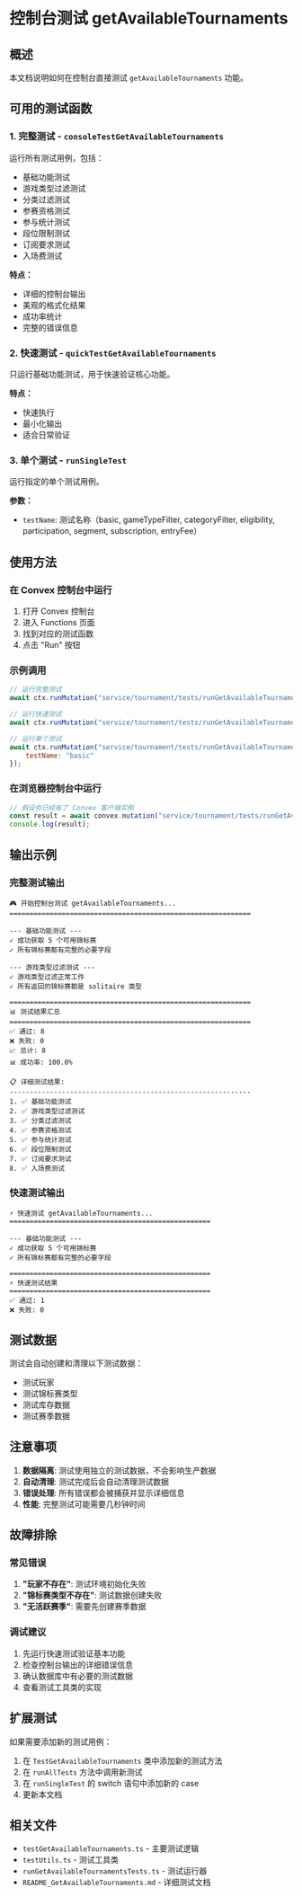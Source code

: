 # 控制台测试 getAvailableTournaments

## 概述

本文档说明如何在控制台直接测试 `getAvailableTournaments` 功能。

## 可用的测试函数

### 1. 完整测试 - `consoleTestGetAvailableTournaments`

运行所有测试用例，包括：
- 基础功能测试
- 游戏类型过滤测试
- 分类过滤测试
- 参赛资格测试
- 参与统计测试
- 段位限制测试
- 订阅要求测试
- 入场费测试

**特点：**
- 详细的控制台输出
- 美观的格式化结果
- 成功率统计
- 完整的错误信息

### 2. 快速测试 - `quickTestGetAvailableTournaments`

只运行基础功能测试，用于快速验证核心功能。

**特点：**
- 快速执行
- 最小化输出
- 适合日常验证

### 3. 单个测试 - `runSingleTest`

运行指定的单个测试用例。

**参数：**
- `testName`: 测试名称（basic, gameTypeFilter, categoryFilter, eligibility, participation, segment, subscription, entryFee）

## 使用方法

### 在 Convex 控制台中运行

1. 打开 Convex 控制台
2. 进入 Functions 页面
3. 找到对应的测试函数
4. 点击 "Run" 按钮

### 示例调用

```javascript
// 运行完整测试
await ctx.runMutation("service/tournament/tests/runGetAvailableTournamentsTests:consoleTestGetAvailableTournaments", {});

// 运行快速测试
await ctx.runMutation("service/tournament/tests/runGetAvailableTournamentsTests:quickTestGetAvailableTournaments", {});

// 运行单个测试
await ctx.runMutation("service/tournament/tests/runGetAvailableTournamentsTests:runSingleTest", { 
    testName: "basic" 
});
```

### 在浏览器控制台中运行

```javascript
// 假设你已经有了 Convex 客户端实例
const result = await convex.mutation("service/tournament/tests/runGetAvailableTournamentsTests:consoleTestGetAvailableTournaments", {});
console.log(result);
```

## 输出示例

### 完整测试输出

```
🎮 开始控制台测试 getAvailableTournaments...
============================================================

--- 基础功能测试 ---
✓ 成功获取 5 个可用锦标赛
✓ 所有锦标赛都有完整的必要字段

--- 游戏类型过滤测试 ---
✓ 游戏类型过滤正常工作
✓ 所有返回的锦标赛都是 solitaire 类型

============================================================
📊 测试结果汇总
============================================================
✅ 通过: 8
❌ 失败: 0
📈 总计: 8
📊 成功率: 100.0%

📋 详细测试结果:
------------------------------------------------------------
1. ✅ 基础功能测试
2. ✅ 游戏类型过滤测试
3. ✅ 分类过滤测试
4. ✅ 参赛资格测试
5. ✅ 参与统计测试
6. ✅ 段位限制测试
7. ✅ 订阅要求测试
8. ✅ 入场费测试
```

### 快速测试输出

```
⚡ 快速测试 getAvailableTournaments...
==================================================

--- 基础功能测试 ---
✓ 成功获取 5 个可用锦标赛
✓ 所有锦标赛都有完整的必要字段

==================================================
⚡ 快速测试结果
==================================================
✅ 通过: 1
❌ 失败: 0
```

## 测试数据

测试会自动创建和清理以下测试数据：
- 测试玩家
- 测试锦标赛类型
- 测试库存数据
- 测试赛季数据

## 注意事项

1. **数据隔离**: 测试使用独立的测试数据，不会影响生产数据
2. **自动清理**: 测试完成后会自动清理测试数据
3. **错误处理**: 所有错误都会被捕获并显示详细信息
4. **性能**: 完整测试可能需要几秒钟时间

## 故障排除

### 常见错误

1. **"玩家不存在"**: 测试环境初始化失败
2. **"锦标赛类型不存在"**: 测试数据创建失败
3. **"无活跃赛季"**: 需要先创建赛季数据

### 调试建议

1. 先运行快速测试验证基本功能
2. 检查控制台输出的详细错误信息
3. 确认数据库中有必要的测试数据
4. 查看测试工具类的实现

## 扩展测试

如果需要添加新的测试用例：

1. 在 `TestGetAvailableTournaments` 类中添加新的测试方法
2. 在 `runAllTests` 方法中调用新测试
3. 在 `runSingleTest` 的 switch 语句中添加新的 case
4. 更新本文档

## 相关文件

- `testGetAvailableTournaments.ts` - 主要测试逻辑
- `testUtils.ts` - 测试工具类
- `runGetAvailableTournamentsTests.ts` - 测试运行器
- `README_GetAvailableTournaments.md` - 详细测试文档 
